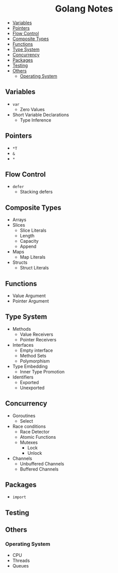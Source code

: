 <h1 align="center">Golang Notes</h1>

- [Variables](#variables)
- [Pointers](#pointers)
- [Flow Control](#flow-control)
- [Composite Types](#composite-types)
- [Functions](#functions)
- [Type System](#type-system)
- [Concurrency](#concurrency)
- [Packages](#packages)
- [Testing](#testing)
- [Others](#others)
  - [Operating System](#operating-system)

## Variables

- `var`
  - Zero Values
- Short Variable Declarations
  - Type Inference

## Pointers

- `*T`
- `&`
- `*`

## Flow Control

- `defer`
  - Stacking defers

## Composite Types

- Arrays
- Slices
  - Slice Literals
  - Length
  - Capacity
  - Append
- Maps
  - Map Literals
- Structs
  - Struct Literals

## Functions

- Value Argument
- Pointer Argument

## Type System

- Methods
  - Value Receivers
  - Pointer Receivers
- Interfaces
  - Empty interface
  - Method Sets
  - Polymorphism
- Type Embedding
  - Inner Type Promotion
- Identifiers
  - Exported
  - Unexported

## Concurrency

- Goroutines
  - Select
- Race conditions
  - Race Detector
  - Atomic Functions
  - Mutexes
    - Lock
    - Unlock
- Channels
  - Unbuffered Channels
  - Buffered Channels

## Packages

- `import`

## Testing

## Others

### Operating System

- CPU
- Threads
- Queues
